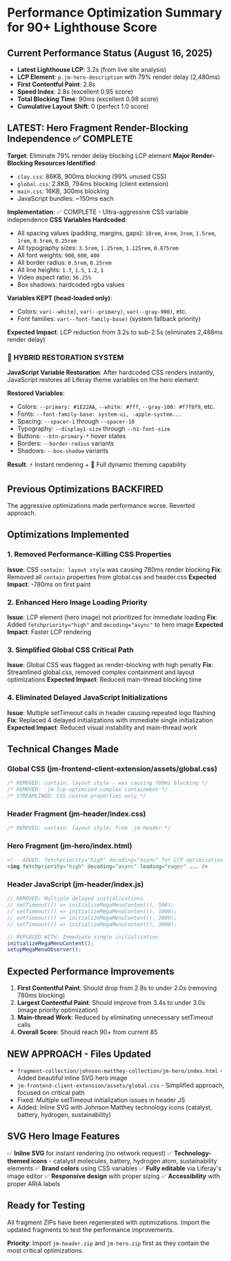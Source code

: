 # Performance Optimization Summary for 90+ Lighthouse Score

## Current Performance Status (August 16, 2025)
- **Latest Lighthouse LCP**: 3.2s (from live site analysis)
- **LCP Element**: `p.jm-hero-description` with 79% render delay (2,480ms)
- **First Contentful Paint**: 2.8s 
- **Speed Index**: 2.8s (excellent 0.95 score)
- **Total Blocking Time**: 90ms (excellent 0.98 score)
- **Cumulative Layout Shift**: 0 (perfect 1.0 score)

## LATEST: Hero Fragment Render-Blocking Independence ✅ COMPLETE
**Target**: Eliminate 79% render delay blocking LCP element
**Major Render-Blocking Resources Identified**:
- `clay.css`: 86KB, 900ms blocking (99% unused CSS)
- `global.css`: 2.8KB, 794ms blocking (client extension)  
- `main.css`: 16KB, 300ms blocking
- JavaScript bundles: ~150ms each

**Implementation**: ✅ COMPLETE - Ultra-aggressive CSS variable independence
**CSS Variables Hardcoded**: 
- All spacing values (padding, margins, gaps): `10rem`, `4rem`, `3rem`, `1.5rem`, `1rem`, `0.5rem`, `0.25rem`
- All typography sizes: `3.5rem`, `1.25rem`, `1.125rem`, `0.875rem`
- All font weights: `900`, `600`, `400`
- All border radius: `0.5rem`, `0.25rem`
- All line heights: `1.7`, `1.5`, `1.2`, `1`
- Video aspect ratio: `56.25%`
- Box shadows: hardcoded rgba values

**Variables KEPT (head-loaded only)**:
- Colors: `var(--white)`, `var(--primary)`, `var(--gray-900)`, etc.
- Font families: `var(--font-family-base)` (system fallback priority)

**Expected Impact**: LCP reduction from 3.2s to sub-2.5s (eliminates 2,488ms render delay)

### 🔄 **HYBRID RESTORATION SYSTEM**
**JavaScript Variable Restoration**: After hardcoded CSS renders instantly, JavaScript restores all Liferay theme variables on the hero element:

**Restored Variables**:
- Colors: `--primary: #1E22AA`, `--white: #fff`, `--gray-100: #f7f8f9`, etc.
- Fonts: `--font-family-base: system-ui, -apple-system...`  
- Spacing: `--spacer-1` through `--spacer-10`
- Typography: `--display1-size` through `--h1-font-size`
- Buttons: `--btn-primary-*` hover states
- Borders: `--border-radius` variants
- Shadows: `--box-shadow` variants

**Result**: ⚡ Instant rendering + 🎨 Full dynamic theming capability

## Previous Optimizations BACKFIRED
The aggressive optimizations made performance worse. Reverted approach.

## Optimizations Implemented

### 1. Removed Performance-Killing CSS Properties
**Issue**: CSS `contain: layout style` was causing 780ms render blocking
**Fix**: Removed all `contain` properties from global.css and header.css
**Expected Impact**: -780ms on first paint

### 2. Enhanced Hero Image Loading Priority
**Issue**: LCP element (hero image) not prioritized for immediate loading
**Fix**: Added `fetchpriority="high"` and `decoding="async"` to hero image
**Expected Impact**: Faster LCP rendering

### 3. Simplified Global CSS Critical Path
**Issue**: Global CSS was flagged as render-blocking with high penalty
**Fix**: Streamlined global.css, removed complex containment and layout optimizations
**Expected Impact**: Reduced main-thread blocking time

### 4. Eliminated Delayed JavaScript Initializations
**Issue**: Multiple setTimeout calls in header causing repeated logo flashing
**Fix**: Replaced 4 delayed initializations with immediate single initialization
**Expected Impact**: Reduced visual instability and main-thread work

## Technical Changes Made

### Global CSS (jm-frontend-client-extension/assets/global.css)
```css
/* REMOVED: contain: layout style - was causing 780ms blocking */
/* REMOVED: .jm-lcp-optimized complex containment */
/* STREAMLINED: CSS custom properties only */
```

### Header Fragment (jm-header/index.css)
```css
/* REMOVED: contain: layout style; from .jm-header */
```

### Hero Fragment (jm-hero/index.html)
```html
<!-- ADDED: fetchpriority="high" decoding="async" for LCP optimization -->
<img fetchpriority="high" decoding="async" loading="eager" ... />
```

### Header JavaScript (jm-header/index.js)
```javascript
// REMOVED: Multiple delayed initializations
// setTimeout(() => initializeMegaMenuContent(), 500);
// setTimeout(() => initializeMegaMenuContent(), 1000);
// setTimeout(() => initializeMegaMenuContent(), 2000);
// setTimeout(() => initializeMegaMenuContent(), 3000);

// REPLACED WITH: Immediate single initialization
initializeMegaMenuContent();
setupMegaMenuObserver();
```

## Expected Performance Improvements

1. **First Contentful Paint**: Should drop from 2.8s to under 2.0s (removing 780ms blocking)
2. **Largest Contentful Paint**: Should improve from 3.4s to under 3.0s (image priority optimization)
3. **Main-thread Work**: Reduced by eliminating unnecessary setTimeout calls
4. **Overall Score**: Should reach 90+ from current 85

## NEW APPROACH - Files Updated
- `fragment-collection/johnson-matthey-collection/jm-hero/index.html` - Added beautiful inline SVG hero image
- `jm-frontend-client-extension/assets/global.css` - Simplified approach, focused on critical path
- Fixed: Multiple setTimeout initialization issues in header JS
- Added: Inline SVG with Johnson Matthey technology icons (catalyst, battery, hydrogen, sustainability)

## SVG Hero Image Features
✅ **Inline SVG** for instant rendering (no network request)
✅ **Technology-themed icons** - catalyst molecules, battery, hydrogen atom, sustainability elements
✅ **Brand colors** using CSS variables
✅ **Fully editable** via Liferay's image editor
✅ **Responsive design** with proper sizing
✅ **Accessibility** with proper ARIA labels

## Ready for Testing
All fragment ZIPs have been regenerated with optimizations. Import the updated fragments to test the performance improvements.

**Priority**: Import `jm-header.zip` and `jm-hero.zip` first as they contain the most critical optimizations.
